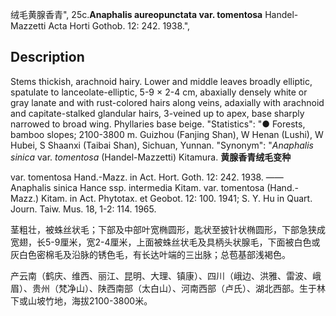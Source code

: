 绒毛黄腺香青",
25c.**Anaphalis aureopunctata var. tomentosa** Handel-Mazzetti Acta Horti Gothob. 12: 242. 1938.",

## Description
Stems thickish, arachnoid hairy. Lower and middle leaves broadly elliptic, spatulate to lanceolate-elliptic, 5-9 × 2-4 cm, abaxially densely white or gray lanate and with rust-colored hairs along veins, adaxially with arachnoid and capitate-stalked glandular hairs, 3-veined up to apex, base sharply narrowed to broad wing. Phyllaries base beige.
  "Statistics": "● Forests, bamboo slopes; 2100-3800 m. Guizhou (Fanjing Shan), W Henan (Lushi), W Hubei, S Shaanxi (Taibai Shan), Sichuan, Yunnan.
  "Synonym": "*Anaphalis sinica* var. *tomentosa* (Handel-Mazzetti) Kitamura.
**黄腺香青绒毛变种**

var. tomentosa Hand.-Mazz. in Act. Hort. Goth. 12: 242. 1938. —— Anaphalis sinica Hance ssp. intermedia Kitam. var. tomentosa (Hand.-Mazz.) Kitam. in Act. Phytotax. et Geobot. 12: 100. 1941; S. Y. Hu in Quart. Journ. Taiw. Mus. 18, 1-2: 114. 1965.

茎粗壮，被蛛丝状毛；下部及中部叶宽椭圆形，匙状至披针状椭圆形，下部急狭成宽翅，长5-9厘米，宽2-4厘米，上面被蛛丝状毛及具柄头状腺毛，下面被白色或灰白色密棉毛及沿脉的锈色毛，有长达叶端的三出脉；总苞基部浅褐色。

产云南（鹤庆、维西、丽江、昆明、大理、镇康）、四川（峨边、洪雅、雷波、峨眉）、贵州（梵净山）、陕西南部（太白山）、河南西部（卢氏）、湖北西部。生于林下或山坡竹地，海拔2100-3800米。
